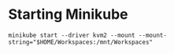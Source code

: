 # Starting Minikube

```shell
minikube start --driver kvm2 --mount --mount-string="$HOME/Workspaces:/mnt/Workspaces"
```
